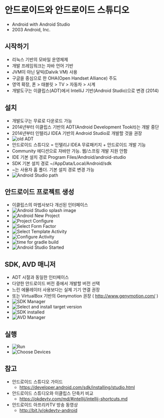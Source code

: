 # 안드로이드와 안드로이드 스튜디오
* Android with Android Studio
* 2003 Android, Inc.

## 시작하기
* 리눅스 기반의 모바일 운영체제
* 개발 프레임워크는 자바 언어 기반
* JVM이 아닌 달빅(Dalvik VM) 사용
* 구글을 중심으로 한 OHA(Open Handset Alliance) 주도
* 영역 확장, 폰 > 태블릿 > TV > 자동차 > 시계
* 개발도구는 이클립스(ADT)에서 IntelliJ 기반(Android Studio)으로 변경 (2014)

## 설치
* 개발도구는 무료로 다운로드 가능
* 2014년부터 이클립스 기반의 ADT(Android Development Tookit)는 개발 중단
* 2014년부터 인텔리J IDEA 기반의 Android Studio로 개발할 것을 권장
* <img src="/images/android/android-ide-01.webp" alt="old ADT">
* 안드로이드 스튜디오 = 인텔리J IDEA 무료패키지 + 안드로이드 개발 기능
* Community 에디션으로 자바만 가능. 웹/스프링 개발 지원 안함
* IDE 기본 설치 경로 Program Files/Android/android-studio
* SDK 기본 설치 경로 ~/AppData/Local/Android/sdk
* ~는 사용자 홈 폴더. 기본 설치 경로 변경 가능
* <img src="/images/android/android-install-01.webp" alt="Android Studio path">

## 안드로이드 프로젝트 생성
* 이클립스의 마법사보다 개선된 인터페이스
* <img src="/images/android/android-install-02.webp" alt="Android Studio splash image">
* <img src="/images/android/android-project-01.webp" alt="Android New Project">
* <img src="/images/android/android-project-02.webp" alt="Project Configure">
* <img src="/images/android/android-project-03.webp" alt="Select Form Factor">
* <img src="/images/android/android-project-04.webp" alt="Select Template Activity">
* <img src="/images/android/android-project-05.webp" alt="Configure Activity">
* <img src="/images/android/android-project-06.webp" alt="time for gradle build">
* <img src="/images/android/android-project-07.webp" alt="Android Studio Started">

## SDK, AVD 매니저
* ADT 시절과 동일한 인터페이스
* 다양한 안드로이드 버전 중에서 개발할 버전 선택
* 느린 에뮬레이터 사용보다는 실제 기기 연결 권장
* 또는 VirtualBox 기반의 Genymotion 권장 ( http://www.genymotion.com/ )
* <img src="/images/android/android-sdk-01.webp" alt="SDK Manager" class="img">
* <img src="/images/android/android-sdk-02.webp" alt="Select and install target version">
* <img src="/images/android/android-sdk-03.webp" alt="SDK installed">
* <img src="/images/android/android-avd-01.webp" alt="AVD Manager" class="img">

## 실행
* <img src="/images/android/android-studio-01.webp" alt="Run" class="img">
* <img src="/images/android/android-studio-02-choose.webp" alt="Choose Devices" class="img">

## 참고
* 안드로이드 스튜디오 가이드
  * https://developer.android.com/sdk/installing/studio.html
* 안드로이드 스튜디오와 이클립스 단축키 비교
  * https://okdevtv.com/md/#intellij/intellij-shortcuts.md
* 안드로이드 아프리카TV 방송 동영상
  * http://bit.ly/okdevtv-android
